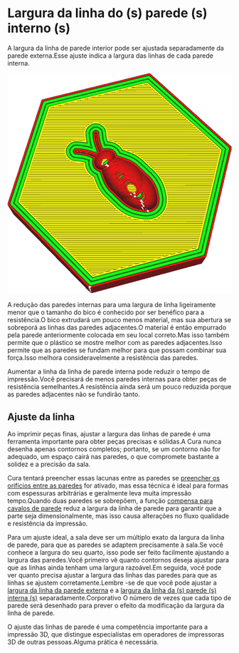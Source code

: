 Largura da linha do (s) parede (s) interno (s)
====
A largura da linha de parede interior pode ser ajustada separadamente da parede externa.Esse ajuste indica a largura das linhas de cada parede interna.

![As linhas das paredes interiores são muito mais largas que as outras](../../../articles/images/wall_line_width_x.png)

A redução das paredes internas para uma largura de linha ligeiramente menor que o tamanho do bico é conhecido por ser benéfico para a resistência.O bico extrudará um pouco menos material, mas sua abertura se sobreporá as linhas das paredes adjacentes.O material é então empurrado pela parede anteriormente colocada em seu local correto.Mas isso também permite que o plástico se mostre melhor com as paredes adjacentes.Isso permite que as paredes se fundam melhor para que possam combinar sua força.Isso melhora consideravelmente a resistência das paredes.

Aumentar a linha da linha de parede interna pode reduzir o tempo de impressão.Você precisará de menos paredes internas para obter peças de resistência semelhantes.A resistência ainda será um pouco reduzida porque as paredes adjacentes não se fundirão tanto.

Ajuste da linha
----
Ao imprimir peças finas, ajustar a largura das linhas de parede é uma ferramenta importante para obter peças precisas e sólidas.A Cura nunca desenha apenas contornos completos; portanto, se um contorno não for adequado, um espaço cairá nas paredes, o que compromete bastante a solidez e a precisão da sala.

Cura tentará preencher essas lacunas entre as paredes se [preencher os orifícios entre as paredes](../shell/FILL_PERIMETER_GAPS.MD) for ativado, mas essa técnica é ideal para formas com espessuras arbitrárias e geralmente leva muita impressão tempo.Quando duas paredes se sobrepõem, a função [compensa para cavalos de parede](../shell/Travel_compense_overlapping_walls_nabled.md) reduz a largura da linha de parede para garantir que a parte seja dimensionalmente, mas isso causa alterações no fluxo qualidade e resistência da impressão.

Para um ajuste ideal, a sala deve ser um múltiplo exato da largura da linha de parede, para que as paredes se adaptem precisamente à sala.Se você conhece a largura do seu quarto, isso pode ser feito facilmente ajustando a largura das paredes.Você primeiro vê quanto contornos deseja ajustar para que as linhas ainda tenham uma largura razoável.Em seguida, você pode ver quanto precisa ajustar a largura das linhas das paredes para que as linhas se ajustem corretamente.Lembre -se de que você pode ajustar a [largura da linha da parede externa](Wall_Line_Width_0.md) e a [largura da linha da (s) parede (s) interna (s)](Wall_Line_Width_X.MD) separadamente.Corporativo O número de vezes que cada tipo de parede será desenhado para prever o efeito da modificação da largura da linha de parede.

O ajuste das linhas de parede é uma competência importante para a impressão 3D, que distingue especialistas em operadores de impressoras 3D de outras pessoas.Alguma prática é necessária.